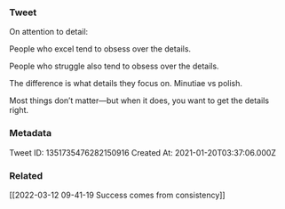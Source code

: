 ### Tweet
On attention to detail:

People who excel tend to obsess over the details.

People who struggle also tend to obsess over the details.

The difference is what details they focus on. Minutiae vs polish.

Most things don’t matter—but when it does, you want to get the details right.

### Metadata
Tweet ID: 1351735476282150916
Created At: 2021-01-20T03:37:06.000Z

### Related
[[2022-03-12 09-41-19 Success comes from consistency]]

